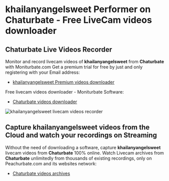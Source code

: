 # khailanyangelsweet Performer on Chaturbate - Free LiveCam videos downloader

## Chaturbate Live Videos Recorder

Monitor and record livecam videos of **khailanyangelsweet** from **Chaturbate** with Moniturbate.com
Get a premium trial for free by just and only registering with your Email address:
* [khailanyangelsweet Premium videos downloader](https://moniturbate.com/request-demo-licence-key.html)

Free livecam videos downloader - Moniturbate Software:
* [Chaturbate videos downloader](https://moniturbate.com/moniturbate-download-software.html)

![khailanyangelsweet livecam videos recorder](https://peachurnet.com/templates/moniturbate-software.png)


## Capture khailanyangelsweet videos from the Cloud and watch your recordings on Streaming

Without the need of downloading a software, capture **khailanyangelsweet** livecam videos from **Chaturbate** 100% online.
Watch Livecam archives from **Chaturbate** unlimitedly from thousands of existing recordings, only on Peachurbate.com and its websites network:
* [Chaturbate videos archives](https://peachurnet.com/)